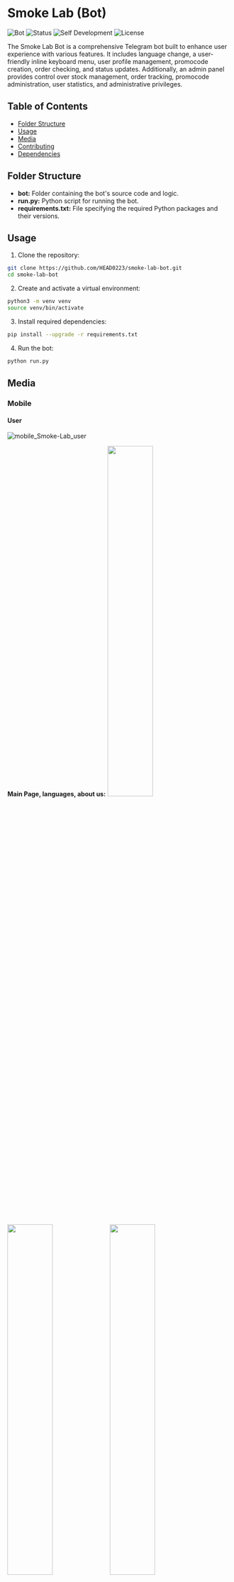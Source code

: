 # Smoke Lab (**Bot**)

![Bot](https://img.shields.io/badge/Bot-Smoke_Lab-brightgreen)
![Status](https://img.shields.io/badge/Status-Complete-yellow)
![Self Development](https://img.shields.io/badge/Project-Self_Development-red)
![License](https://img.shields.io/badge/License-MIT-yellow)

The Smoke Lab Bot is a comprehensive Telegram bot built to enhance user experience with various features. It includes language change, a user-friendly inline keyboard menu, user profile management, promocode creation, order checking, and status updates. Additionally, an admin panel provides control over stock management, order tracking, promocode administration, user statistics, and administrative privileges.

## Table of Contents

-  [Folder Structure](#folder-structure)
-  [Usage](#usage)
-  [Media](#media)
-  [Contributing](#contributing)
-  [Dependencies](#dependencies)

## Folder Structure

-  **bot:** Folder containing the bot's source code and logic.
-  **run.py:** Python script for running the bot.
-  **requirements.txt:** File specifying the required Python packages and their versions.

## Usage

1. Clone the repository:

```bash
git clone https://github.com/HEAD0223/smoke-lab-bot.git
cd smoke-lab-bot
```

2. Create and activate a virtual environment:

```bash
python3 -m venv venv
source venv/bin/activate
```

3. Install required dependencies:

```bash
pip install --upgrade -r requirements.txt
```

4. Run the bot:

```bash
python run.py
```

## Media

### Mobile

#### User

![mobile_Smoke-Lab_user](./preview/mobile_Smoke-Lab_user.gif)

**Main Page, languages, about us:**
<img src="./preview/mobile_smoke-lab-bot_user_1.jpg" style="width:45%">
<img src="./preview/mobile_smoke-lab-bot_user_2.jpg" style="width:45%">
<img src="./preview/mobile_smoke-lab-bot_user_3.jpg" style="width:45%">
<img src="./preview/mobile_smoke-lab-bot_user_4.jpg" style="width:45%">

**Profile, promocodes, current order:**
<img src="./preview/mobile_smoke-lab-bot_user_5.jpg" style="width:45%">
<img src="./preview/mobile_smoke-lab-bot_user_6.jpg" style="width:45%">
<img src="./preview/mobile_smoke-lab-bot_user_7.jpg" style="width:45%">

#### Admin Panel

![mobile_Smoke-Lab_admin](./preview/mobile_Smoke-Lab_admin.gif)
<img src="./preview/mobile_smoke-lab-bot_admin_1.jpg" style="width:45%">

**Stock management, Orders management, finished promocodes:**
<img src="./preview/mobile_smoke-lab-bot_admin_2.jpg" style="width:45%">
<img src="./preview/mobile_smoke-lab-bot_admin_3.jpg" style="width:45%">
<img src="./preview/mobile_smoke-lab-bot_admin_4.jpg" style="width:45%">

**Statistics and user editing, Admin privileges management:**
<img src="./preview/mobile_smoke-lab-bot_admin_5.jpg" style="width:45%">
<img src="./preview/mobile_smoke-lab-bot_admin_6.jpg" style="width:45%">

### PC

#### User

![pc_Smoke-Lab_user](./preview/pc_Smoke-Lab_user.gif)

**Main Page, languages, about us:**
<img src="./preview/pc_smoke-lab-bot_user_1.png" style="width:45%">
<img src="./preview/pc_smoke-lab-bot_user_2.png" style="width:45%">
<img src="./preview/pc_smoke-lab-bot_user_3.png" style="width:45%">
<img src="./preview/pc_smoke-lab-bot_user_4.png" style="width:45%">

**Profile, promocodes, current order:**
<img src="./preview/pc_smoke-lab-bot_user_5.png" style="width:45%">
<img src="./preview/pc_smoke-lab-bot_user_6.png" style="width:45%">
<img src="./preview/pc_smoke-lab-bot_user_7.png" style="width:45%">

#### Admin Panel

![pc_Smoke-Lab_admin](./preview/pc_Smoke-Lab_admin.gif)
<img src="./preview/pc_smoke-lab-bot_admin_1.png" style="width:45%">

**Stock management, Orders management, finished promocodes:**
<img src="./preview/pc_smoke-lab-bot_admin_2.png" style="width:45%">
<img src="./preview/pc_smoke-lab-bot_admin_3.png" style="width:45%">
<img src="./preview/pc_smoke-lab-bot_admin_4.png" style="width:45%">

**Statistics and user editing, Admin privileges management:**
<img src="./preview/pc_smoke-lab-bot_admin_5.png" style="width:45%">
<img src="./preview/pc_smoke-lab-bot_admin_6.png" style="width:45%">

## Contributing

If you would like to contribute to this project, please follow these steps:

1. Fork the repository.
2. Create a new branch for your feature: `git checkout -b feature-name`
3. Commit your changes: `git commit -m 'Add some feature'`
4. Push to the branch: `git push origin feature-name`
5. Submit a pull request.

## Dependencies

-  **aiogram:** Telegram bot library for Python.
-  **aiohttp:** Asynchronous HTTP client/server framework for Python.
-  **aiosignal:** Signal handling library for asyncio.
-  **async-timeout:** Timeout context manager for asyncio.
-  **asyncio:** Asynchronous I/O framework.
-  **attrs:** Python classes without boilerplate.
-  **Babel:** Internationalization framework for Python.
-  **certifi:** Certificates for Python.
-  **charset-normalizer:** Charset normalization library.
-  **dnspython:** DNS toolkit for Python.
-  **frozenlist:** Immutable list data type.
-  **idna:** Internationalized Domain Names in Applications (IDNA) library.
-  **magic-filter:** Asynchronous DNS-based content filtering library.
-  **multidict:** Multidimensional dictionaries for Python.
-  **pandas:** Data manipulation and analysis library.
-  **pymongo:** MongoDB driver for Python.
-  **python-dotenv:** Loads environment variables from a .env file.
-  **pytz:** Time zone library for Python.
-  **yarl:** Yet another URL library for Python.

Make sure to include these dependencies in your virtual environment using `pip install -r requirements.txt`.
